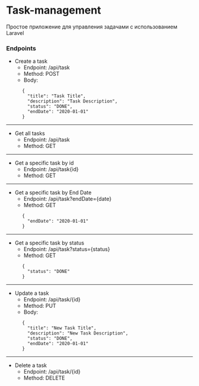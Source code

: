 # Task-management
Простое приложение для управления задачами с использованием Laravel

### Endpoints

- Create a task
    - Endpoint: /api/task
    - Method: POST
    - Body:
````
      {
        "title": "Task Title",
        "description": "Task Description",
        "status": "DONE",
        "endDate": "2020-01-01"
      }
````
---
- Get all tasks
    - Endpoint: /api/task
    - Method: GET
---
- Get a specific task by id
    - Endpoint: /api/task{id}
    - Method: GET
---
- Get a specific task by End Date
    - Endpoint: /api/task?endDate={date}
    - Method: GET
````
      {
        "endDate": "2020-01-01"
      }
````
---
- Get a specific task by status
    - Endpoint: /api/task?status={status}
    - Method: GET
````
      {
        "status": "DONE"
      }
````
---
- Update a task
    - Endpoint: /api/task/{id}
    - Method: PUT
    - Body:
````
      {
        "title": "New Task Title",
        "description": "New Task Description",
        "status": "DONE",
        "endDate": "2020-01-01"
      }
````
---
- Delete a task
    - Endpoint: /api/task/{id}
    - Method: DELETE
